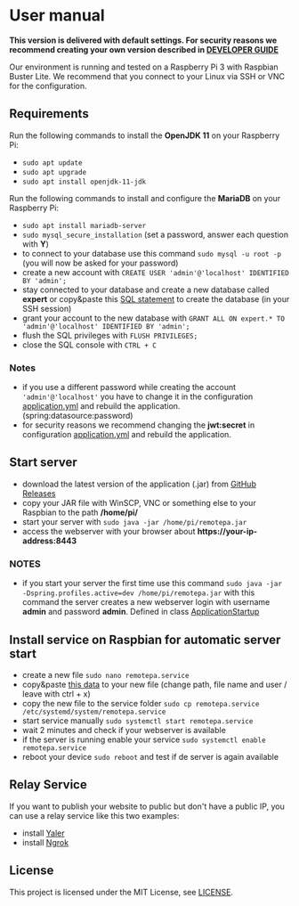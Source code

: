 # User manual
**This version is delivered with default settings. For security reasons we recommend creating your own version described in [DEVELOPER GUIDE](DEVELOPER.md)**

Our environment is running and tested on a Raspberry Pi 3 with Raspbian Buster Lite.
We recommend that you connect to your Linux via SSH or VNC for the configuration.

## Requirements
Run the following commands to install the **OpenJDK 11** on your Raspberry Pi: 
* `sudo apt update`
* `sudo apt upgrade`
* `sudo apt install openjdk-11-jdk`

Run the following commands to install and configure the **MariaDB** on your Raspberry Pi: 
* `sudo apt install mariadb-server`
* `sudo mysql_secure_installation` (set a password, answer each question with **Y**)
* to connect to your database use this command `sudo mysql -u root -p` (you will now be asked for your password)
* create a new account with   `CREATE USER 'admin'@'localhost' IDENTIFIED BY 'admin';`
* stay connected to your database and create a new database called **expert** or copy&paste this [SQL statement](expert.sql) to create the database (in your SSH session)
* grant your account to the new database with `GRANT ALL ON expert.* TO 'admin'@'localhost' IDENTIFIED BY 'admin';`
* flush the SQL privileges with `FLUSH PRIVILEGES;`
* close the SQL console with `CTRL + C`

### Notes
* if you use a different password while creating the account `'admin'@'localhost'` you have to change it in the configuration [application.yml](../backend/src/main/resources/application.yml) and rebuild the application. (spring:datasource:password)
* for security reasons we recommend changing the **jwt:secret** in configuration [application.yml](../backend/src/main/resources/application.yml) and rebuild the application. 

## Start server
* download the latest version of the application (.jar) from [GitHub Releases](https://github.com/fhnw-imvs/fhnw-remotepa/releases)
* copy your JAR file with WinSCP, VNC or something else to your Raspbian to the path **/home/pi/**
* start your server with `sudo java -jar /home/pi/remotepa.jar`
* access the webserver with your browser about **https://your-ip-address:8443**

### NOTES
* if you start your server the first time use this command `sudo java -jar -Dspring.profiles.active=dev /home/pi/remotepa.jar`
 with this command the server creates a new webserver login with username **admin** and password **admin**. Defined in class [ApplicationStartup](../backend/src/main/java/ch/fhnw/server/ApplicationStartup.java)

## Install service on Raspbian for automatic server start
* create a new file `sudo nano remotepa.service`
* copy&paste [this data](expertapp.service) to your new file (change path, file name and user / leave with ctrl + x)
* copy the new file to the service folder `sudo cp remotepa.service /etc/systemd/system/remotepa.service`
* start service manually `sudo systemctl start remotepa.service`
* wait 2 minutes and check if your webserver is available
* if the server is running enable your service `sudo systemctl enable remotepa.service`
* reboot your device `sudo reboot` and test if de server is again available

## Relay Service
If you want to publish your website to public but don't have a public IP, you can use a relay service like this two examples:
* install [Yaler](https://yaler.net/raspberrypi)
* install [Ngrok](https://ngrok.com)

## License
This project is licensed under the MIT License, see [LICENSE](../LICENSE).

